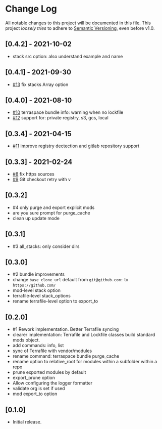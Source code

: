 # Change Log

All notable changes to this project will be documented in this file.
This project *loosely tries* to adhere to [Semantic Versioning](http://semver.org/), even before v1.0.

## [0.4.2] - 2021-10-02
- stack src option: also understand example and name

## [0.4.1] - 2021-09-30
- [#13](https://github.com/boltops-tools/terraspace-bundler/pull/13) fix stacks Array option

## [0.4.0] - 2021-08-10
- [#10](https://github.com/boltops-tools/terraspace-bundler/pull/10) terraspace bundle info: warning when no lockfile
- [#12](https://github.com/boltops-tools/terraspace-bundler/pull/12) support for: private registry, s3, gcs, local

## [0.3.4] - 2021-04-15
- [#11](https://github.com/boltops-tools/terraspace-bundler/pull/11) improve registry dectection and gitlab repository support

## [0.3.3] - 2021-02-24
- [#8](https://github.com/boltops-tools/terraspace-bundler/pull/8) fix https sources
- [#9](https://github.com/boltops-tools/terraspace-bundler/pull/9) Git checkout retry with v

## [0.3.2]
- #4 only purge and export explicit mods
- are you sure prompt for purge_cache
- clean up update mode

## [0.3.1]
- #3 all_stacks: only consider dirs

## [0.3.0]
- #2 bundle improvements
- change `base_clone_url` default from `git@github.com:` to `https://github.com/`
- mod-level stack option
- terrafile-level stack_options
- rename terrafile-level option to export_to

## [0.2.0]
- #1 Rework implementation. Better Terrafile syncing
- clearer implementation: Terrafile and Lockfile classes build standard mods object.
- add commands: info, list
- sync of Terrafile with vendor/modules
- rename command: terraspace bundle purge_cache
- rename option to relative_root for modules within a subfolder within a repo
- prune exported modules by default
- export_prune option
- Allow configuring the logger formatter
- validate org is set if used
- mod export_to option

## [0.1.0]
- Initial release.
